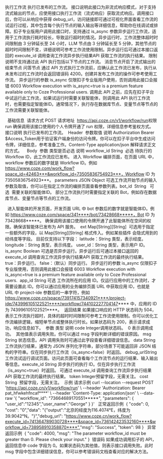 执行工作流
执行已发布的工作流。​
接口说明​
此接口为非流式响应模式，对于支持流式输出的节点，应使用接口​执行工作流（流式响应）获取流式响应。调用接口后，你可以从响应中获得 debug_url，访问链接即可通过可视化界面查看工作流的试运行过程，其中包含每个执行节点的输入输出等详细信息，帮助你在线调试或排障。​
扣子专业版用户调用此接口时，支持通过 is_async 参数异步运行工作流，适用于工作流执行耗时较长，导致运行超时的情况。异步运行时，工作流整体超时时间限制由 3 分钟延长至 24 小时，LLM 节点由 3 分钟延长至 5 分钟，其他节点的超时时间限制不变，详细说明可参考​工作流使用限制。异步运行后可通过本接口返回的 execute_id 调用​查询工作流异步执行结果API 获取工作流的执行结果。​
限制说明​
不支持通过此 API 执行包括以下节点的工作流。​
消息节点​
开启了流式输出的结束节点​
问答节点​
通过 API 方式执行工作流前，应确认此工作流已发布，执行从未发布过的工作流时会返回错误码 4200。创建并发布工作流的操作可参考​使用工作流。​
异步运行的参数 is_async 仅限扣子专业版用户使用，否则调用此接口会报错 6003 Workflow execution with is_async=true is a premium feature available only to Coze Professional users.​
调用此 API 之前，应先在扣子平台中试运行此工作流，如果试运行时需要关联智能体，则调用此 API 执行工作流时，也需要指定智能体ID。通常情况下，执行存在数据库节点、变量节点等节点的工作流需要关联智能体。​
​

​
​
基础信息​
​
请求方式​
POST​
请求地址​
​
https://api.coze.cn/v1/workflow/run​
​
权限​
run​
确保调用该接口使用的个人令牌开通了 run 权限，详细信息参考​鉴权方式。​
接口说明​
执行已发布的工作流。​
​
Header​
​
参数​
取值​
说明​
Authorization​
Bearer $Access_Token​
用于验证客户端身份的访问令牌。你可以在扣子平台中生成访问令牌，详细信息，参考​准备工作。​
Content-Type​
application/json​
解释请求正文的方式。​
​
​
​
Body​
​
参数​
类型​
是否必选​
说明​
workflow_id​
String ​
必选​
待执行的 Workflow ID，此工作流应已发布。​
进入 Workflow 编排页面，在页面 URL 中，workflow 参数后的数字就是 Workflow ID。例如 https://www.coze.com/work_flow?space_id=42463***&workflow_id=73505836754923***，Workflow ID 为 73505836754923***。​
parameters​
JSON Object​
可选​
工作流开始节点的输入参数及取值，你可以在指定工作流的编排页面查看参数列表。​
bot_id​
​
String ​
​
可选​
​
需要关联的智能体ID。 部分工作流执行时需要指定关联的 Bot，例如存在数据库节点、变量节点等节点的工作流。​
​
​​

​
​
进入智能体的开发页面，开发页面 URL 中 bot 参数后的数字就是智能体ID。例如 https://www.coze.com/space/341****/bot/73428668*****，Bot ID 为 73428668*****。 ​
确保调用该接口使用的令牌开通了此智能体所在空间的权限。​
确保该智能体已发布为 API 服务。​
​
ext​
Map[String][String]​
​
可选​
用于指定一些额外的字段，以 Map[String][String] 格式传入。例如某些插件 会隐式用到的经纬度等字段。​
目前仅支持以下字段：​
latitude：String 类型，表示经度。​
longitude：String 类型，表示纬度。​
user_id：String 类型，表示用户 ID。​
is_async​
Boolean​
可选​
是否异步运行。异步运行后可通过本接口返回的 execute_id 调用​查询工作流异步执行结果API 获取工作流的最终执行结果。​
true：异步运行。​
false：（默认）同步运行。​
异步运行的参数 is_async 仅限扣子专业版使用，否则调用此接口会报错 6003 Workflow execution with is_async=true is a premium feature available only to Coze Professional users.
​
app_id​
String​
可选​
工作流所在的应用 ID。仅运行应用中的工作流时，才需要设置此 ID。​
你可以通过应用的业务编排页面 URL 中获取应用 ID，也就是 URL 中 project-ide 参数后的一串字符，例如 https://www.coze.cn/space/739174157340921****/project-ide/743996105122521****/workflow/744102227704147**** 中，应用的 ID 为 743996105122521****。​
​
返回结果​
如果接口响应的 HTTP 状态码为 504，表示工作流执行超时，具体的超时时间限制可参考​工作流使用限制。你可以优化工作流编排逻辑，缩短单节点或整体执行时长。如果状态码为 200，表示请求成功，响应信息如下。​
​
参数​
类型​
说明​
code​
Integer​
调用状态码。 ​
0 表示调用成功。 ​
其他值表示调用失败。你可以通过 msg 字段判断详细的错误原因。​
msg​
String​
状态信息。API 调用失败时可通过此字段查看详细错误信息。​
data​
String​
工作流执行结果，通常为 JSON 序列化字符串，部分场景下可能返回非 JSON 结构的字符串。仅在同步执行工作流（is_async=false）时返回。​
debug_url​
String​
工作流试运行调试页面。访问此页面可查看每个工作流节点的运行结果、输入输出等信息。​
execute_id​
String​
异步执行的执行 ID。仅在异步执行工作流（is_async=true）时返回。​
可通过 execute_id 调用​查询工作流异步执行结果API 获取工作流的最终执行结果。​
token​
Integer​
预留字段，无需关注。​
cost​
String ​
预留字段，无需关注。​
​
示例​
请求示例​
​
curl --location --request POST 'https://api.coze.cn/v1/workflow/run' \​
--header 'Authorization: Bearer pat_hfwkehfncaf****' \​
--header 'Content-Type: application/json' \​
--data-raw '{​
    "workflow_id": "73664689170551*****",​
    "parameters": {​
        "user_id":"12345",​
        "user_name":"George"​
    }​
}'​
​
​
正常返回示例​
​
{​
    "code": 0,​
    "cost": "0",​
    "data": "{\"output\":\"北京的经度为116.4074°E，纬度为39.9042°N。\"}",​
    "debug_url": "https://www.coze.cn/work_flow?execute_id=741364789030728****&space_id=736142423532160****&workflow_id=738958910358870****",​
    "msg": "Success",​
    "token": 98​
}​
​
​
异常返回示例​
​
{​
    "code": 4000,​
    "msg": "The parameter workflow_id must be greater than 0. Please check your input."​
}​
​
错误码​
如果成功调用扣子的 API，返回信息中 code 字段为 0。如果状态码为其他值，则表示接口调用失败。此时 msg 字段中包含详细错误信息，你可以参考​错误码文档查看对应的解决方法。